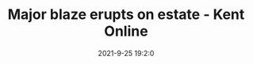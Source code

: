 ---
"title": "Major blaze erupts on estate - Kent Online"
"date": "2021-9-25 19:2:0"
"feed_name": "GOOGLENEWSINDUSTRIAL"
"feed_website": "https://news.google.com/search?q=industrial%2Bincident&hl=en-US&gl=US&ceid=US:en"
"feed_rss": "https://news.google.com/rss/search?q=industrial%2Bincident&hl=en-US&gl=US&ceid=US:en"
"link": "https://www.kentonline.co.uk/kent/news/major-blaze-erupts-on-estate-254628/"
"file": "_posts/2021-1-1-1ae4aa61c08f94b04fb5af820f779951af880867.md"
"accident": "1"
"drilling": "0"
"dead": "0"
"injured": "0"
"where": "unknown site"
---